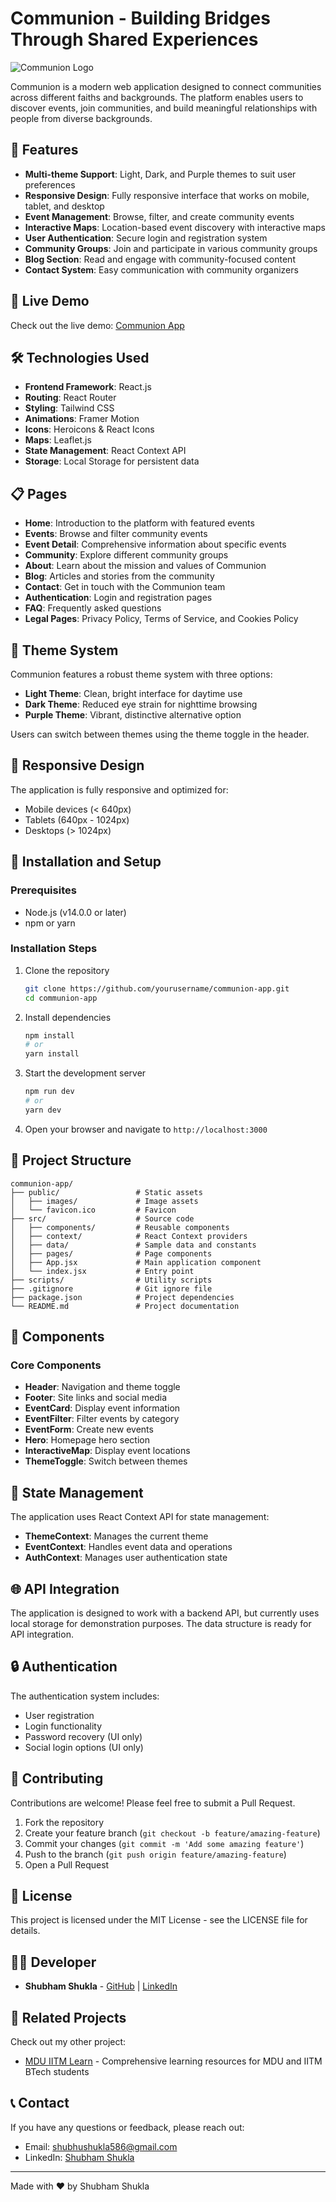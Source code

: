 # Communion - Building Bridges Through Shared Experiences

![Communion Logo](public/images/logo.png)

Communion is a modern web application designed to connect communities across different faiths and backgrounds. The platform enables users to discover events, join communities, and build meaningful relationships with people from diverse backgrounds.

## 🌟 Features

- **Multi-theme Support**: Light, Dark, and Purple themes to suit user preferences
- **Responsive Design**: Fully responsive interface that works on mobile, tablet, and desktop
- **Event Management**: Browse, filter, and create community events
- **Interactive Maps**: Location-based event discovery with interactive maps
- **User Authentication**: Secure login and registration system
- **Community Groups**: Join and participate in various community groups
- **Blog Section**: Read and engage with community-focused content
- **Contact System**: Easy communication with community organizers

## 🚀 Live Demo

Check out the live demo: [Communion App](https://communion-app.vercel.app)

## 🛠️ Technologies Used

- **Frontend Framework**: React.js
- **Routing**: React Router
- **Styling**: Tailwind CSS
- **Animations**: Framer Motion
- **Icons**: Heroicons & React Icons
- **Maps**: Leaflet.js
- **State Management**: React Context API
- **Storage**: Local Storage for persistent data

## 📋 Pages

- **Home**: Introduction to the platform with featured events
- **Events**: Browse and filter community events
- **Event Detail**: Comprehensive information about specific events
- **Community**: Explore different community groups
- **About**: Learn about the mission and values of Communion
- **Blog**: Articles and stories from the community
- **Contact**: Get in touch with the Communion team
- **Authentication**: Login and registration pages
- **FAQ**: Frequently asked questions
- **Legal Pages**: Privacy Policy, Terms of Service, and Cookies Policy

## 🎨 Theme System

Communion features a robust theme system with three options:
- **Light Theme**: Clean, bright interface for daytime use
- **Dark Theme**: Reduced eye strain for nighttime browsing
- **Purple Theme**: Vibrant, distinctive alternative option

Users can switch between themes using the theme toggle in the header.

## 📱 Responsive Design

The application is fully responsive and optimized for:
- Mobile devices (< 640px)
- Tablets (640px - 1024px)
- Desktops (> 1024px)

## 🔧 Installation and Setup

### Prerequisites
- Node.js (v14.0.0 or later)
- npm or yarn

### Installation Steps

1. Clone the repository
   ```bash
   git clone https://github.com/yourusername/communion-app.git
   cd communion-app
   ```

2. Install dependencies
   ```bash
   npm install
   # or
   yarn install
   ```

3. Start the development server
   ```bash
   npm run dev
   # or
   yarn dev
   ```

4. Open your browser and navigate to `http://localhost:3000`

## 📂 Project Structure

```
communion-app/
├── public/                 # Static assets
│   ├── images/             # Image assets
│   └── favicon.ico         # Favicon
├── src/                    # Source code
│   ├── components/         # Reusable components
│   ├── context/            # React Context providers
│   ├── data/               # Sample data and constants
│   ├── pages/              # Page components
│   ├── App.jsx             # Main application component
│   └── index.jsx           # Entry point
├── scripts/                # Utility scripts
├── .gitignore              # Git ignore file
├── package.json            # Project dependencies
└── README.md               # Project documentation
```

## 🧩 Components

### Core Components
- **Header**: Navigation and theme toggle
- **Footer**: Site links and social media
- **EventCard**: Display event information
- **EventFilter**: Filter events by category
- **EventForm**: Create new events
- **Hero**: Homepage hero section
- **InteractiveMap**: Display event locations
- **ThemeToggle**: Switch between themes

## 🔄 State Management

The application uses React Context API for state management:
- **ThemeContext**: Manages the current theme
- **EventContext**: Handles event data and operations
- **AuthContext**: Manages user authentication state

## 🌐 API Integration

The application is designed to work with a backend API, but currently uses local storage for demonstration purposes. The data structure is ready for API integration.

## 🔒 Authentication

The authentication system includes:
- User registration
- Login functionality
- Password recovery (UI only)
- Social login options (UI only)

## 🤝 Contributing

Contributions are welcome! Please feel free to submit a Pull Request.

1. Fork the repository
2. Create your feature branch (`git checkout -b feature/amazing-feature`)
3. Commit your changes (`git commit -m 'Add some amazing feature'`)
4. Push to the branch (`git push origin feature/amazing-feature`)
5. Open a Pull Request

## 📄 License

This project is licensed under the MIT License - see the LICENSE file for details.

## 👨‍💻 Developer

- **Shubham Shukla** - [GitHub](https://github.com/shbhmexe) | [LinkedIn](https://www.linkedin.com/in/shubham-shukla-b0b1b1b1/)

## 🔗 Related Projects

Check out my other project:
- [MDU IITM Learn](https://mduiitmlearn.vercel.app/) - Comprehensive learning resources for MDU and IITM BTech students

## 📞 Contact

If you have any questions or feedback, please reach out:
- Email: shubhushukla586@gmail.com
- LinkedIn: [Shubham Shukla](https://www.linkedin.com/in/shubham-shukla-b0b1b1b1/)

---

Made with ❤️ by Shubham Shukla
